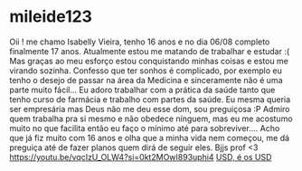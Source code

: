 # mileide123
Oii ! me chamo Isabelly Vieira, tenho 16 anos e no dia 06/08 completo finalmente 17 anos. Atualmente estou me matando de trabalhar e estudar :( Mas graças ao meu esforço estou conquistando minhas coisas e estou me virando sozinha.
Confesso que ter sonhos é complicado, por exemplo eu tenho o desejo de passar na área da Medicina e sinceramente não é uma parte muito fácil... Eu adoro trabalhar com a prática da saúde tanto que tenho curso de farmácia e trabalho com partes da saúde.
Eu mesma queria ser empresária mas Deus não me deu esse dom, sou preguiçosa :P Admiro quem trabalha  pra si mesmo e não obedece nínguem, mas eu me acostumo muito no que facilita então eu faço o mínimo até para sobreviver....
Acho que já fiz muito com 16 anos e olha que a minha vida nem começou, me dá preguiça até de fazer planos quem dirá de seguir eles. Bjjs prof <3
https://youtu.be/vqcIzU_OLW4?si=0kt2MOwI893uphi4 
[USD, é os USD](https://youtu.be/vqcIzU_OLW4?si=pdNEOpHVHtZ38U7I)
